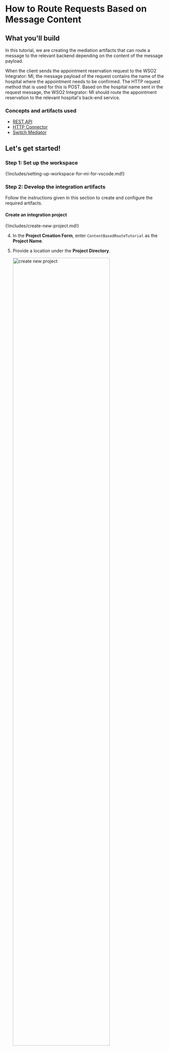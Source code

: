 # How to Route Requests Based on Message Content

## What you'll build

In this tutorial, we are creating the mediation artifacts that can route a message to the relevant backend depending on the content of the message payload.

When the client sends the appointment reservation request to the WSO2 Integrator: MI, the message payload of the request contains the name of the hospital where the appointment needs to be confirmed. The HTTP request method that is used for this is POST. Based on the hospital name sent in the request message, the WSO2 Integrator: MI should route the appointment reservation to the relevant hospital's back-end service.

### Concepts and artifacts used

-   [REST API]({{base_path}}/reference/synapse-properties/rest-api-properties)
-   [HTTP Connector]({{base_path}}/reference/connectors/http-connector/http-connector-overview)
-   [Switch Mediator]({{base_path}}/reference/mediators/switch-mediator)

## Let's get started!

### Step 1: Set up the workspace

{!includes/setting-up-workspace-for-mi-for-vscode.md!}

### Step 2: Develop the integration artifacts

Follow the instructions given in this section to create and configure the required artifacts.

#### Create an integration project

{!includes/create-new-project.md!}

4. In the **Project Creation Form**, enter `ContentBasedRouteTutorial` as the **Project Name**.

5. Provide a location under the **Project Directory**.

     <a href="{{base_path}}/assets/img/learn/tutorials/message-routing/create-new-project.png"><img src="{{base_path}}/assets/img/learn/tutorials/message-routing/create-new-project.png" alt="create new project" width="80%"></a>

6. Click **Create**.

Once you click **Create**, the **Add Artifact** pane will be opened.

#### Create HTTP connections

In this tutorial, we have three hospital services hosted as the backend:

-   Grand Oak Community Hospital: `http://localhost:9090/grandoaks/`
-   Clemency Medical Center: `http://localhost:9090/clemency/`
-   Pine Valley Community Hospital: `http://localhost:9090/pinevalley/`

The request method is `POST` and the format of the request URL expected by the back-end services is as below.
`http://localhost:9090/grandoaks/categories/{category}/reserve`

Let's create three different HTTP connections for the above services.

1. Navigate to **MI Project Explorer**.

2. Click on **+ Add artifact**.

    <a href="{{base_path}}/assets/img/develop/create-artifacts/add-artifact-icon.png"><img src="{{base_path}}/assets/img/develop/create-artifacts/add-artifact-icon.png" alt="add artifact" width="40%"></a>

3. Click **+ View More** under **Create an Integration**.
4. Select **Connections** under **Other Artifacts** to open the **Connector Store Form**.

    <a href="{{base_path}}/assets/img/integrate/connectors/connections-artifact.png"><img src="{{base_path}}/assets/img/integrate/connectors/connections-artifact.png" alt="connections artifact" width="80%"></a>

5. Select **HTTP**.

    <a href="{{base_path}}/assets/img/learn/tutorials/message-routing/select-http.png"><img src="{{base_path}}/assets/img/learn/tutorials/message-routing/select-http.png" alt="select HTTP connection" width="80%"></a>

6. In the **Add New Connection** form, specify the following values to create the new HTTP connection.
     <table>
         <thead>
           <tr>
              <th>Property</th>
              <th>Value</th>
              <th>Description</th>
           </tr>
         </thead>
         <tbody>
           <tr>
              <td>Connection Name</td>
              <td><code>GrandOakConn</code></td>
              <td>The name of the connection.</td>
           </tr>
           <tr>
              <td>Base URL</td>
              <td>
                 <code>http://localhost:9090/grandoaks</code>
              </td>
              <td>The base of the request URL for the back-end service.</td>
           </tr>
         </tbody>
     </table>

7. Click **Add**.

8. Similarly, create the HTTP connections for the other two hospital services using the Base URLs given below:

    | Connection Name | Base URL                           |
    |-----------------|------------------------------------|
    | ClemencyConn    | `http://localhost:9090/clemency`   |
    | PineValleyConn  | `http://localhost:9090/pinevalley` |

You have now created the three connections for the hospital back-end services that will be used to make appointment reservations.

!!! Tip
    You can also create a single connection where the differentiation of the hospital name can be handled using a variable in the relative path of an operation. See the tutorial on [Exposing Several Services as a Single Service]({{base_path}}/learn/integration-tutorials/exposing-several-services-as-a-single-service).

    Using three different connections is advantageous when the back-end services are very different from one another and/or when there is a requirement to configure error handling differently for each of them.

#### Create a REST API

1. In the **MI Project Explorer** click on **+ Add artifact**.
2. Select **API** under **Create an Integration**.
3. Enter the details given below to create a new REST API.

    <table>
      <tr>
        <th>Property</th>
        <th>Value</th>
        <th>Description</th>
      </tr>
      <tr>
        <td>Name</td>
        <td><code>HealthcareAPI</code></td>
        <td>
          The name of the REST API.
        </td>
      </tr>
      <tr>
        <td>Context</td>
        <td><code>/healthcare</code></td>
        <td>
          Here you are anchoring the API in the <code>/healthcare</code> context. This will become part of the name of the generated URL used by the client when sending requests to the Healthcare service. For example, setting the context to <code>/healthcare</code> means that the API will only handle HTTP requests where the URL path starts with <code>http://host:port/healthcare</code>.
        </td>
      </tr>
    </table>                                                                   

    <a href="{{base_path}}/assets/img/learn/tutorials/message-routing/synapse-api-artifact.png"><img src="{{base_path}}/assets/img/learn/tutorials/message-routing/synapse-api-artifact.png" alt="Synapse API artifact" width="70%"></a>

4. Click **Create**.

5. On the Service Designer, click on the three dots (**⋮**) and then **Edit** to access the **Properties** of the default API resource.

    <a href="{{base_path}}/assets/img/learn/tutorials/message-routing/edit-icon-api-resource.png"><img src="{{base_path}}/assets/img/learn/tutorials/message-routing/edit-icon-api-resource.png" alt="Edit API resource" width="70%"></a>

6. Enter the following details:

    <table>
    <tr>
        <th>Property</th>
        <th>Description</th>
    </tr>
    <tr>
        <td>Resource Path</td>
        <td>
            <code>/categories/{category}/reserve</code>
        </td>
    </tr>
    <tr>
        <td>Methods</td>
        <td>
            <code>POST</code> 
        </td>
    </tr>
    </table>

    <a href="{{base_path}}/assets/img/integrate/tutorials/using-templates/edit-api-resource.png"><img src="{{base_path}}/assets/img/integrate/tutorials/using-templates/edit-api-resource.png" alt="edit API resource" width="30%"></a>

7. Click **Update**.

#### Define the mediation flow 

You can now start configuring the API resource.

1. Navigate to **MI Project Explorer** > **APIs** > **HealthcareAPI** > **/categories/{category}/reserve** to open the **Resource View**.

2. Click on the **+** icon to open the **Mediator Palette**. 

    <a href="{{base_path}}/assets/img/learn/tutorials/message-routing/open-palette.png"><img src="{{base_path}}/assets/img/learn/tutorials/message-routing/open-palette.png" alt="open palette" width="60%"></a>

3. Select the **Switch** mediator under **Mediators**.

4. In the **Add Switch Mediator** pane that appears, specify the following values.

    <table>
         <tr>
             <th>Property</th>
             <th>Description</th>
         </tr>
         <tr>
             <td>Expression</td>
             <td>
                 <p>The <strong>Expression</strong> field is where you specify the <a href="{{base_path}}/reference/synapse-properties/expressions">Synapse expression</a> used to extract the hospital name from the request payload.</p>
                 <p>Follow the steps given below to specify the expression:</p>
                 <ol>
                     <li>Click the <b>EX</b> button at the end of the <b>Value</b> field.</li>
                     <li>Enter <code>payload.hospital</code>.</li>
                 </ol>
             </td>
         </tr>
         <tr>
             <td>Cases</td>
             <td>
                <p>Use the <b>+ Add New Case</b> button to add each of the following case branches by setting the following Regex patterns:</p>
                <ol>
                    <li><code>grand oak community hospital</code></li>
                    <li><code>clemency medical center</code></li>
                    <li><code>pine valley community hospital</code></li>
                </ol>
            </td>
         </tr>
     </table>

5. Click **Add** to insert the <a target="_blank" href="{{base_path}}/reference/mediators/switch-mediator">Switch mediator</a> to the integration flow.

6. Add a <a target="_blank" href="{{base_path}}/reference/mediators/log-mediator">Log mediator</a> to each case branch by clicking on the **+** icon in the respective case branch and selecting the **Log** mediator from the **Mediator Palette**. In the pane that appears, specify the following values.

    <table>
        <tr>
            <th></th>
            <th>Case 1 (grand oak community hospital)</th>
            <th>Case 2 (clemency medical center)</th>
            <th>Case 3 (pine valley community hospital)</th>
            <th>Default</th>
        </tr>
        <tr>
            <td>Log Category</td>
            <td><code>INFO</code></td>
            <td><code>INFO</code></td>
            <td><code>INFO</code></td>
            <td><code>ERROR</code></td>
        </tr>
        <tr>
            <td>Message</td>
            <td><code>Routing to: ${payload.hospital}</code></td>
            <td><code>Routing to: ${payload.hospital}</code></td>
            <td><code>Routing to: ${payload.hospital}</code></td>
            <td><code>Invalid hospital: ${payload.hospital}</code></td>
        </tr>
        <tr>
            <td>Description</td>
            <td><code>GrandOak Log</code></td>
            <td><code>Clemency Log</code></td>
            <td><code>PineValley Log</code></td>
            <td><code>Fault Log</code></td>
        </tr>
    </table>

    <a href="{{base_path}}/assets/img/learn/tutorials/message-routing/resource-view-after-log.png"><img src="{{base_path}}/assets/img/learn/tutorials/message-routing/resource-view-after-log.png" alt="Resource view after adding log" width="80%"></a>

    !!! Info
        You have now configured the <a target="_blank" href="{{base_path}}/reference/mediators/switch-mediator">Switch mediator</a> to log the message `Routing to: <Hospital Name>` whenever a request is sent to this API resource. The request will then be routed to the relevant hospital back-end service based on the hospital name provided in the request payload.

        The default case of the <a target="_blank" href="{{base_path}}/reference/mediators/switch-mediator">Switch mediator</a> handles invalid hospital requests. It logs the message `Invalid hospital: <Hospital Name>` for requests with an invalid or unrecognized hospital name.

7. Add an HTTP **POST** operation by clicking the **+** icon after the **Log** mediator in each case branch, except for the `default` branch. In the pane that appears, specify the following values.

    !!! Tip
        You can search for `post` in the **Mediator Palette** to quickly find the HTTP POST operation.

    <table>
        <thead>
            <tr>
                <th></th>
                <th>Case 1 (grand oak community hospital)</th>
                <th>Case 2 (clemency medical center)</th>
                <th>Case 3 (pine valley community hospital)</th>
            </tr>
        </thead>
        <tbody>
            <tr>
                <td>Connection</td>
                <td><code>GrandOakConn</code></td>
                <td><code>ClemencyConn</code></td>
                <td><code>PineValleyConn</code></td>
            </tr>
            <tr>
                <td>Relative Path</td>
                <td><code>/categories/\${params.pathParams.category}/reserve</code></td>
                <td><code>/categories/\${params.pathParams.category}/reserve</code></td>
                <td><code>/categories/\${params.pathParams.category}/reserve</code></td>
            </tr>
            <tr>
                <td>Response Variable Name</td>
                <td><code>hospital_res</code></td>
                <td><code>hospital_res</code></td>
                <td><code>hospital_res</code></td>
            </tr>
        </tbody>
    </table>

    !!! Note
        We will leave the rest of the configurations as defaults: **Content Type** set to **JSON**, **Request Body** as `${payload}`, and **Overwrite Message Body** checked.

    <a href="{{base_path}}/assets/img/learn/tutorials/message-routing/http_post_grandoak.png"><img src="{{base_path}}/assets/img/learn/tutorials/message-routing/http_post_grandoak.png" alt="HTTP POST operation" width="30%"></a>

8. Add a **Respond** mediator right after the **Switch** mediator to return the response from the healthcare service back to the client.

    You have successfully created all the artifacts required to route messages to a back-end service based on the content of the request payload. 

    <a href="{{base_path}}/assets/img/learn/tutorials/message-routing/resource-view.png"><img src="{{base_path}}/assets/img/learn/tutorials/message-routing/resource-view.png" alt="Resource view" width="80%"></a>

### Step 3: Build and run the artifacts

Now that you have developed an integration using the WSO2 Integrator: MI for the Visual Studio Code plugin, it's time to deploy the integration to the WSO2 Integrator: MI server runtime.

Click the **Build and Run** icon located in the top right corner of VS Code.

<a href="{{base_path}}/assets/img/learn/tutorials/message-routing/build_and_run_btn.png"><img src="{{base_path}}/assets/img/learn/tutorials/message-routing/build_and_run_btn.png" alt="Build and Run" width="80%"></a>

### Step 4: Test the use case

Let's test the use case by sending a simple client request that invokes the service.

#### Start the back-end service

1. Download the JAR file of the back-end service from [here](https://github.com/wso2-docs/WSO2_EI/blob/master/Back-End-Service/Hospital-Service-JDK11-2.0.0.jar).
2. Open a terminal, and navigate to the location where you saved the back-end service.
3. Execute the following command to start the service:

    ```bash
    java -jar Hospital-Service-JDK11-2.0.0.jar
    ```

#### Send the client request

Now, let's test the integration service. For that, you can use the inbuilt try-it functionality in the MI for VS Code extension.

When you run the integration artifact as in [Step 3](#step-3-build-and-run-the-artifacts), the **Runtime Services** interface is opened up. You can see all the available services.

Select the `HealthcareAPI` you have developed and test the resource using the following category and payload.

<table>
    <tr>
        <th>Category</th>
        <td>
            <code>surgery</code> 
        </td>
    </tr>
    <tr>
        <th>Payload</th>
        <td>
        <div>
            <code>
            {
                "patient": {
                "name": "John Doe",
                "dob": "1940-03-19",
                "ssn": "234-23-525",
                "address": "California",
                "phone": "8770586755",
                "email": "johndoe@gmail.com"
                },
                "doctor": "thomas collins",
                "hospital_id": "grandoaks",
                "hospital": "grand oak community hospital",
                "appointment_date": "2025-04-02"
            }
            </code>
        </div></br>
        This JSON payload contains details of the appointment reservation, which includes patient details, doctor, hospital, and data of appointment.
    </tr>
</table>

<a href="{{base_path}}/assets/img/learn/tutorials/message-routing/try_out.png"><img src="{{base_path}}/assets/img/learn/tutorials/message-routing/try_out.png" alt="Try Out" width="80%"></a>

Optionally, you can use [Postman](https://www.postman.com/downloads/) or [cURL](https://curl.haxx.se/) to send the request. You can refer to the following request information.
    
<table>
    <tr>
        <th>Method</th>
        <td>
            <code>POST</code> 
        </td>
    </tr>
    <tr>
        <th>Headers</th>
        <td>
            <code>Content-Type=application/json</code>
        </td>
    </tr>
    <tr>
        <th>URL</th>
        <td><code>http://localhost:8290/healthcare/categories/surgery/reserve</code></br></br>
                The URI-Template format that is used in this URL was defined when creating the API resource:
        <code>http://host:port/categories/{category}/reserve</code>
        </td>
    </tr>
    <tr>
        <th>Body</th>
        <td>
        <div>
            <code>
            {
                "patient": {
                "name": "John Doe",
                "dob": "1940-03-19",
                "ssn": "234-23-525",
                "address": "California",
                "phone": "8770586755",
                "email": "johndoe@gmail.com"
                },
                "doctor": "thomas collins",
                "hospital_id": "grandoaks",
                "hospital": "grand oak community hospital",
                "appointment_date": "2025-04-02"
            }
            </code>
        </div>
    </tr>
</table>

#### Analyze the response

You will see the following response received to your <b>HTTP Client</b>:

```json
{
  "appointmentNumber": 1,
  "doctor": {
    "name": "thomas collins",
    "hospital": "grand oak community hospital",
    "category": "surgery",
    "availability": "9.00 a.m - 11.00 a.m",
    "fee": 7000
  },
  "patient": {
    "name": "John Doe",
    "dob": "1940-03-19",
    "ssn": "234-23-525",
    "address": "California",
    "phone": "8770586755",
    "email": "johndoe@gmail.com"
  },
  "fee": 7000,
  "confirmed": false
}
```

Now, check the **Output** tab in VS Code. You should see a message similar to the following: `INFO {LogMediator} - {api:HealthcareAPI POST /healthcare/categories/surgery/reserve} Routing to: grand oak community hospital`.

This message is printed by the <a target="_blank" href="{{base_path}}/reference/mediators/log-mediator">Log mediator</a> when the client request is routed to the appropriate backend using the <a target="_blank" href="{{base_path}}/reference/mediators/switch-mediator">Switch mediator</a>.

You have successfully completed this tutorial and learned how requests received by the WSO2 Integrator: MI can be routed to the relevant backend using the <a target="_blank" href="{{base_path}}/reference/mediators/switch-mediator">Switch mediator</a>
